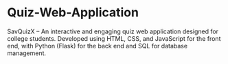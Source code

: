 # Quiz-Web-Application
SavQuizX – An interactive and engaging quiz web application designed for college students. Developed using HTML, CSS, and JavaScript for the front end, with Python (Flask) for the back end and SQL for database management. 
